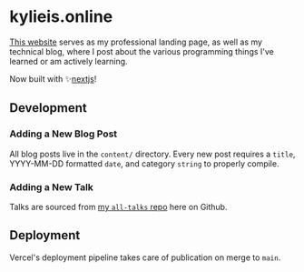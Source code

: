 # kylieis.online

[This website](https://kylieis.online) serves as my professional landing page,
as well as my technical blog, where I post about the various programming things
I've learned or am actively learning.

Now built with ✨[nextjs](https://nextjs.org)!

## Development

### Adding a New Blog Post

All blog posts live in the `content/` directory.
Every new post requires a `title`, YYYY-MM-DD formatted `date`, and category `string` to properly compile.

### Adding a New Talk

Talks are sourced from [my `all-talks` repo](https://github.com/kale-stew/all-talks) here on Github.

## Deployment

Vercel's deployment pipeline takes care of publication on merge to `main`.
